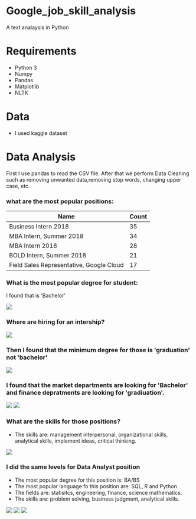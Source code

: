 # Google_job_skill_analysis
 A text analaysis in Python

# Requirements
- Python 3
- Numpy
- Pandas
- Matplotlib
- NLTK

# Data
- I used kaggle dataset 

# Data Analysis
First I use pandas to read the CSV file. After that we perform Data Cleaning such as removing unwanted data,removing stop words, changing upper case, etc.

### what are the most popular positions:


|   Name                  | Count |
--------------------------|-------|
 Business Intern 2018     | 35 |
 MBA Intern, Summer 2018  | 34 |
 MBA Intern 2018          | 28 | 
 BOLD Intern, Summer 2018 | 21 |
 Field Sales Representative, Google Cloud | 17 |
 

### What is the most popular degree for student:

I found that is 'Bachelor'

![](https://github.com/ofirGit/Google_job_skill_analysis/blob/main/Charts/Chart2.png)


### Where are hiring for an intership?

![](https://github.com/ofirGit/Google_job_skill_analysis/blob/main/Charts/Cahrt8.png)

### Then I found that the minimum degree for those is 'graduation' not 'bachelor'

![](https://github.com/ofirGit/Google_job_skill_analysis/blob/main/Charts/Chart3.png)

### I found that the market departments are looking for 'Bachelor' and finance depratments are looking for 'gradiuation'.

![](https://github.com/ofirGit/Google_job_skill_analysis/blob/main/Charts/Chart4.png) ![](https://github.com/ofirGit/Google_job_skill_analysis/blob/main/Charts/Chart.png)

### What are the skills for those positions?

- The skills are: management interpersonal, organizational skills, analytical skills, implement ideas, critical thinking. 

 ![](https://github.com/ofirGit/Google_job_skill_analysis/blob/main/Charts/Chart6.png)


### I did the same levels for Data Analyst position 

- The most popular degree for this position is: BA/BS
- The most popular language fo this position are: SQL, R and Python
- The fields are: statisitcs, engineering, finance, science mathematics. 
- The skills are: problem solving, business judgment, analytical skills. 

![](https://github.com/ofirGit/Google_job_skill_analysis/blob/main/Charts/DChart.png) ![](https://github.com/ofirGit/Google_job_skill_analysis/blob/main/Charts/Dchart2.png)
![](https://github.com/ofirGit/Google_job_skill_analysis/blob/main/Charts/chart4.png)
